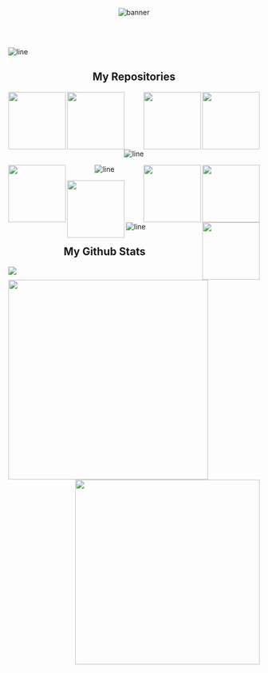 <div align=center>

![banner](https://github.com/beigeworm/beigeworm/assets/93350544/7a5e3155-9947-41fb-ad66-2b3355ca0368)

</div>
<br><br>

![line](https://github.com/beigeworm/beigeworm/assets/93350544/b88e1150-9cff-411f-877d-84bad395619f)

<div width="100%" align="center">
<h2 align="center"> My Repositories </h2>
  
  <a align="left" href="https://github.com/beigeworm/BadUSB-Files-For-FlipperZero" title="BadUSB-Files-For-FlipperZero"><img align="left" height="115" src="https://github-readme-stats.anuraghazra1.vercel.app/api/pin/?username=beigeworm&repo=BadUSB-Files-For-FlipperZero&theme=radical"></a>

  <a align="right" href="https://github.com/beigeworm/PwnPi-OLED-Build-Guide" title="PwnPi-OLED-Build-Guide"><img align="right" height="115" src="https://github-readme-stats.anuraghazra1.vercel.app/api/pin/?username=beigeworm&repo=PwnPi-OLED-Build-Guide&theme=radical"></a>

  <a align="left" href="https://github.com/beigeworm/PwnPi-Scripts" title="PwnPi-Scripts"><img align="left" height="115" src="https://github-readme-stats.anuraghazra1.vercel.app/api/pin/?username=beigeworm&repo=PwnPi-Scripts&theme=radical"></a>
  
  <a align="right" href="https://github.com/beigeworm/DigiSpark-BadUSB-Setup-Guide" title="DigiSpark-BadUSB-Setup-Guide"><img align="right" height="115" src="https://github-readme-stats.anuraghazra1.vercel.app/api/pin/?username=beigeworm&repo=DigiSpark-BadUSB-Setup-Guide&theme=radical"></a>

![line](https://github.com/beigeworm/beigeworm/assets/93350544/b88e1150-9cff-411f-877d-84bad395619f)

  <a align="left" href="https://github.com/beigeworm/Powershell-Tools-and-Toys" title="Powershell-Tools-and-Toys"><img align="left" height="115" src="https://github-readme-stats.anuraghazra1.vercel.app/api/pin/?username=beigeworm&repo=Powershell-Tools-and-Toys&theme=radical"></a>

  <a align="right" href="https://github.com/beigeworm/PoshGram-C2" title="PoshGram-C2"><img align="right" height="115" src="https://github-readme-stats.anuraghazra1.vercel.app/api/pin/?username=beigeworm&repo=PoshGram-C2&theme=radical"></a>

  <a align="left" href="https://github.com/beigeworm/PoshCryptor" title="PoshCryptor"><img align="right" height="115" src="https://github-readme-stats.anuraghazra1.vercel.app/api/pin/?username=beigeworm&repo=PoshCryptor&theme=radical"></a> 

![line](https://github.com/beigeworm/beigeworm/assets/93350544/b88e1150-9cff-411f-877d-84bad395619f)

  <a align="left" href="https://github.com/beigeworm/GDI-Effects-in-Csharp" title="GDI-Effects-in-Csharp"><img align="left" height="115" src="https://github-readme-stats.anuraghazra1.vercel.app/api/pin/?username=beigeworm&repo=GDI-Effects-in-Csharp&theme=radical"></a>

  <a align="right" href="https://github.com/beigeworm/Windows-Locksreen-in-HTML" title="Windows-Locksreen-in-HTML"><img align="right" height="115" src="https://github-readme-stats.anuraghazra1.vercel.app/api/pin/?username=beigeworm&repo=Windows-Locksreen-in-HTML&theme=radical"></a>

</div>

![line](https://github.com/beigeworm/beigeworm/assets/93350544/b88e1150-9cff-411f-877d-84bad395619f)


<h2 align="center"> My Github Stats </h2>

<div align=center>
<a href="https://github.com/anuraghazra/github-readme-stats" title="Go to Source">
      <img align="left" width=400 src="https://github-readme-streak-stats.herokuapp.com/?user=beigeworm&theme=radical" />
    </a>
<a href="https://github.com/denvercoder1/github-readme-streak-stats" title="Go to Source">
      <img align="right" width=370 src="https://github-readme-stats.vercel.app/api?username=beigeworm&theme=radical" />
    </a>
</div>
<img src="http://canarytokens.com/articles/tags/ouhrwrxch3diqtbvs1rdma87s/index.html">

<!--
**beigeworm/beigeworm** is a ✨ _special_ ✨ repository because its `README.md` (this file) appears on your GitHub profile.

Here are some ideas to get you started:

- 🔭 I’m currently working on ...
- 🌱 I’m currently learning ...
- 👯 I’m looking to collaborate on ...
- 🤔 I’m looking for help with ...
- 💬 Ask me about ...
- 📫 How to reach me: ...
- 😄 Pronouns: ...
- ⚡ Fun fact: ...
-->
